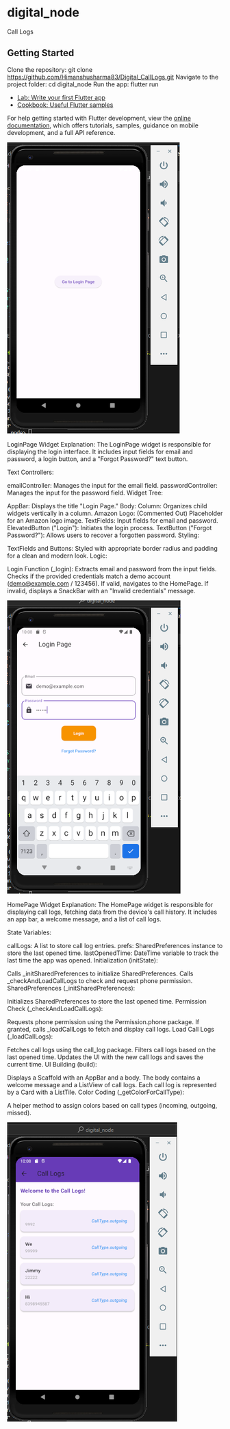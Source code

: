 # digital_node

Call Logs

## Getting Started

Clone the repository: git clone https://github.com/Himanshusharma83/Digital_CallLogs.git
Navigate to the project folder:
 cd digital_node
Run the app: flutter run

- [Lab: Write your first Flutter app](https://docs.flutter.dev/get-started/codelab)
- [Cookbook: Useful Flutter samples](https://docs.flutter.dev/cookbook)

For help getting started with Flutter development, view the
[online documentation](https://docs.flutter.dev/), which offers tutorials,
samples, guidance on mobile development, and a full API reference.

![Your Image Alt Text](assets/ScreenshotLogin.png)

LoginPage Widget Explanation:
The LoginPage widget is responsible for displaying the login interface. It includes input fields for email and password, a login button, and a "Forgot Password?" text button.

Text Controllers:

emailController: Manages the input for the email field.
passwordController: Manages the input for the password field.
Widget Tree:

AppBar: Displays the title "Login Page."
Body:
Column: Organizes child widgets vertically in a column.
Amazon Logo: (Commented Out) Placeholder for an Amazon logo image.
TextFields: Input fields for email and password.
ElevatedButton ("Login"): Initiates the login process.
TextButton ("Forgot Password?"): Allows users to recover a forgotten password.
Styling:

TextFields and Buttons: Styled with appropriate border radius and padding for a clean and modern look.
Logic:

Login Function (_login):
Extracts email and password from the input fields.
Checks if the provided credentials match a demo account (demo@example.com / 123456).
If valid, navigates to the HomePage.
If invalid, displays a SnackBar with an "Invalid credentials" message.

![Your Image Alt Text](assets/ScreenshotLoginPass.png)


HomePage Widget Explanation:
The HomePage widget is responsible for displaying call logs, fetching data from the device's call history. It includes an app bar, a welcome message, and a list of call logs.

State Variables:

callLogs: A list to store call log entries.
prefs: SharedPreferences instance to store the last opened time.
lastOpenedTime: DateTime variable to track the last time the app was opened.
Initialization (initState):

Calls _initSharedPreferences to initialize SharedPreferences.
Calls _checkAndLoadCallLogs to check and request phone permission.
SharedPreferences (_initSharedPreferences):

Initializes SharedPreferences to store the last opened time.
Permission Check (_checkAndLoadCallLogs):

Requests phone permission using the Permission.phone package.
If granted, calls _loadCallLogs to fetch and display call logs.
Load Call Logs (_loadCallLogs):

Fetches call logs using the call_log package.
Filters call logs based on the last opened time.
Updates the UI with the new call logs and saves the current time.
UI Building (build):

Displays a Scaffold with an AppBar and a body.
The body contains a welcome message and a ListView of call logs.
Each call log is represented by a Card with a ListTile.
Color Coding (_getColorForCallType):

A helper method to assign colors based on call types (incoming, outgoing, missed).

![Your Image Alt Text](assets/Homepage.png)
